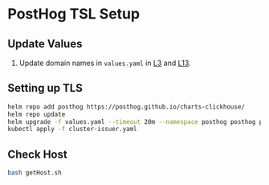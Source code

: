 # PostHog TSL Setup

## Update Values
1. Update domain names in `values.yaml` in [L3](https://github.com/ChakshuGautam/posthog-k8s-tls/blob/37e2e0d5f1259aa85c85390866188fbcc29e638e/values.yaml#L3) and [L13](https://github.com/ChakshuGautam/posthog-k8s-tls/blob/37e2e0d5f1259aa85c85390866188fbcc29e638e/values.yaml#L13).

## Setting up TLS   
```sh
helm repo add posthog https://posthog.github.io/charts-clickhouse/
helm repo update
helm upgrade -f values.yaml --timeout 20m --namespace posthog posthog posthog/posthog --atomic --wait --wait-for-jobs --debug
kubectl apply -f cluster-issuer.yaml
```

## Check Host
    
```sh
bash getHost.sh
```
